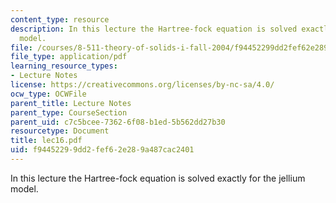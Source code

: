 ```yaml
---
content_type: resource
description: In this lecture the Hartree-fock equation is solved exactly for the jellium
  model.
file: /courses/8-511-theory-of-solids-i-fall-2004/f94452299dd2fef62e289a487cac2401_lec16.pdf
file_type: application/pdf
learning_resource_types:
- Lecture Notes
license: https://creativecommons.org/licenses/by-nc-sa/4.0/
ocw_type: OCWFile
parent_title: Lecture Notes
parent_type: CourseSection
parent_uid: c7c5bcee-7362-6f08-b1ed-5b562dd27b30
resourcetype: Document
title: lec16.pdf
uid: f9445229-9dd2-fef6-2e28-9a487cac2401
---
```

In this lecture the Hartree-fock equation is solved exactly for the jellium model.